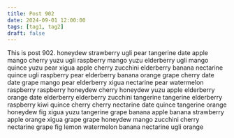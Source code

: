 ```yaml
---
title: Post 902
date: 2024-09-01 12:00:00
tags: [tag1, tag2]
draft: false
---
```

This is post 902.
honeydew
strawberry
ugli
pear
tangerine
date
apple
mango
cherry
yuzu
ugli
raspberry
mango
yuzu
elderberry
ugli
mango
quince
yuzu
pear
xigua
apple
cherry
zucchini
elderberry
banana
nectarine
quince
ugli
raspberry
pear
elderberry
banana
orange
grape
cherry
date
date
grape
mango
pear
elderberry
xigua
nectarine
pear
watermelon
raspberry
raspberry
honeydew
cherry
honeydew
yuzu
apple
elderberry
orange
date
elderberry
elderberry
zucchini
tangerine
tangerine
elderberry
raspberry
kiwi
quince
cherry
cherry
nectarine
date
quince
tangerine
orange
honeydew
fig
xigua
yuzu
tangerine
grape
banana
apple
banana
strawberry
apple
orange
xigua
grape
grape
honeydew
mango
zucchini
cherry
nectarine
grape
fig
lemon
watermelon
banana
nectarine
ugli
orange
